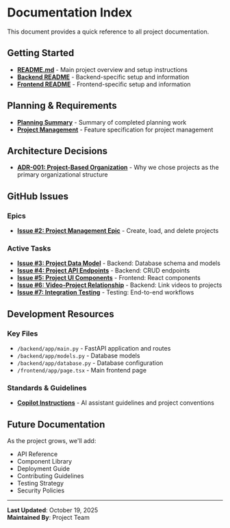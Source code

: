 # Documentation Index

This document provides a quick reference to all project documentation.

## Getting Started
- **[README.md](/README.md)** - Main project overview and setup instructions
- **[Backend README](/backend/README.md)** - Backend-specific setup and information
- **[Frontend README](/frontend/README.md)** - Frontend-specific setup and information

## Planning & Requirements
- **[Planning Summary](PLANNING_SUMMARY.md)** - Summary of completed planning work
- **[Project Management](PROJECT_MANAGEMENT.md)** - Feature specification for project management

## Architecture Decisions
- **[ADR-001: Project-Based Organization](adr/ADR-001-project-based-organization.md)** - Why we chose projects as the primary organizational structure

## GitHub Issues

### Epics
- **[Issue #2: Project Management Epic](https://github.com/chris-jackson-actionqa/aqa-youtube-assistant/issues/2)** - Create, load, and delete projects

### Active Tasks
- **[Issue #3: Project Data Model](https://github.com/chris-jackson-actionqa/aqa-youtube-assistant/issues/3)** - Backend: Database schema and models
- **[Issue #4: Project API Endpoints](https://github.com/chris-jackson-actionqa/aqa-youtube-assistant/issues/4)** - Backend: CRUD endpoints
- **[Issue #5: Project UI Components](https://github.com/chris-jackson-actionqa/aqa-youtube-assistant/issues/5)** - Frontend: React components
- **[Issue #6: Video-Project Relationship](https://github.com/chris-jackson-actionqa/aqa-youtube-assistant/issues/6)** - Backend: Link videos to projects
- **[Issue #7: Integration Testing](https://github.com/chris-jackson-actionqa/aqa-youtube-assistant/issues/7)** - Testing: End-to-end workflows

## Development Resources

### Key Files
- `/backend/app/main.py` - FastAPI application and routes
- `/backend/app/models.py` - Database models
- `/backend/app/database.py` - Database configuration
- `/frontend/app/page.tsx` - Main frontend page

### Standards & Guidelines
- **[Copilot Instructions](../.github/copilot-instructions.md)** - AI assistant guidelines and project conventions

## Future Documentation

As the project grows, we'll add:
- API Reference
- Component Library
- Deployment Guide
- Contributing Guidelines
- Testing Strategy
- Security Policies

---

**Last Updated**: October 19, 2025  
**Maintained By**: Project Team
